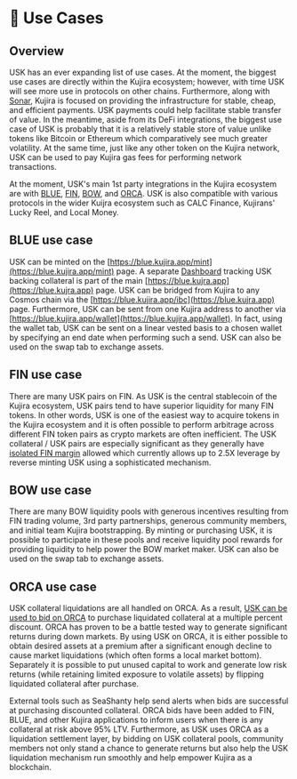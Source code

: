 # 📱 Use Cases

## Overview

USK has an ever expanding list of use cases. At the moment, the biggest use cases are directly within the Kujira ecosystem; however, with time USK will see more use in protocols on other chains. Furthermore, along with [Sonar](../kujira-wallet/), Kujira is focused on providing the infrastructure for stable, cheap, and efficient payments. USK payments could help facilitate stable transfer of value. In the meantime, aside from its DeFi integrations, the biggest use case of USK is probably that it is a relatively stable store of value unlike tokens like Bitcoin or Ethereum which comparatively see much greater volatility. At the same time, just like any other token on the Kujira network, USK can be used to pay Kujira gas fees for performing network transactions.&#x20;

At the moment, USK's main 1st party integrations in the Kujira ecosystem are with [BLUE](../blue/), [FIN](../fin/), [BOW](../bow/), and [ORCA](../orca/). USK is also compatible with various protocols in the wider Kuijra ecosystem such as CALC Finance, Kujirans' Lucky Reel, and Local Money.&#x20;

## BLUE use case&#x20;

USK can be minted on the [https://blue.kujira.app/mint](https://blue.kujira.app/mint) page. A separate [Dashboard](../blue/dashboard.md) tracking USK backing collateral is part of the main [https://blue.kujra.app](https://blue.kujra.app) page. USK can be bridged from Kujira to any Cosmos chain via the [https://blue.kujira.app/ibc](https://blue.kujra.app) page. Furthermore, USK can be sent from one Kujira address to another via [https://blue.kujira.app/wallet](https://blue.kujira.app/wallet). In fact, using the wallet tab, USK can be sent on a linear vested basis to a chosen wallet by specifying an end date when performing such a send. USK can also be used on the swap tab to exchange assets.&#x20;

## FIN use case

There are many USK pairs on FIN. As USK is the central stablecoin of the Kujira ecosystem, USK pairs tend to have superior liquidity for many FIN tokens. In other words, USK is one of the easiest way to acquire tokens in the Kujira ecosystem and it is often possible to perform arbitrage across different FIN token pairs as crypto markets are often inefficient. The USK collateral / USK pairs are especially significant as they generally have [isolated FIN margin](../fin/how-to-use-fin/spot-and-margin-trade-ui/isolated-fin-margin.md) allowed which currently allows up to 2.5X leverage by reverse minting USK using a sophisticated mechanism.&#x20;

## BOW use case

There are many BOW liquidity pools with generous incentives resulting from FIN trading volume, 3rd party partnerships, generous community members, and initial team Kujira bootstrapping. By minting or purchasing USK, it is possible to participate in these pools and receive liquidity pool rewards for providing liquidity to help power the BOW market maker. USK can also be used on the swap tab to exchange assets.&#x20;

## ORCA use case

USK collateral liquidations are all handled on ORCA. As a result, [USK can be used to bid on ORCA](../orca/#how-it-works) to purchase liquidated collateral at a multiple percent discount. ORCA has proven to be a battle tested way to generate significant returns during down markets. By using USK on ORCA, it is either possible to obtain desired assets at a premium after a significant enough decline to cause market liquidations (which often forms a local market bottom). Separately it is possible to put unused capital to work and generate low risk returns (while retaining limited exposure to volatile assets) by flipping liquidated collateral after purchase.

External tools such as SeaShanty help send alerts when bids are successful at purchasing discounted collateral. ORCA bids have been added to FIN, BLUE, and other Kujira applications to inform users when there is any collateral at risk above 95% LTV. Furthermore, as USK uses ORCA as a liquidation settlement layer, by bidding on USK collateral pools, community members not only stand a chance to generate returns but also help the USK liquidation mechanism run smoothly and help empower Kujira as a blockchain.&#x20;
